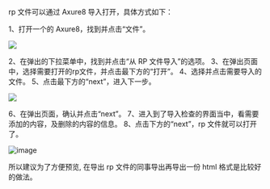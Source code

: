 rp 文件可以通过 Axure8 导入打开，具体方式如下：

1、打开一个的 Axure8，找到并点击“文件”。

[![](https://upload-images.jianshu.io/upload_images/1662509-44045d805536673d.jpg?imageMogr2/auto-orient/strip%7CimageView2/2/w/1240)](https://gss0.baidu.com/7Po3dSag_xI4khGko9WTAnF6hhy/zhidao/pic/item/9922720e0cf3d7ca3410ef3fff1fbe096a63a991.jpg "点击查看大图") 

2、在弹出的下拉菜单中，找到并点击“从 RP 文件导入”的选项。
3、在弹出页面中，选择需要打开的rp文件，并点击最下方的“打开”。
4、选择并点击需要导入的文件。
5、点击最下方的“next”，进入下一步。

![](https://upload-images.jianshu.io/upload_images/1662509-c38ab607fb147e8f.jpg?imageMogr2/auto-orient/strip%7CimageView2/2/w/1240)

6、在弹出页面，确认并点击“next”。
7、进入到了导入检查的界面当中，看需要添加的内容，及删除的内容的信息。
8、点击下方的“next”，rp 文件就可以打开了。

![image](https://upload-images.jianshu.io/upload_images/1662509-9980b83c1d59c2f5.jpg?imageMogr2/auto-orient/strip%7CimageView2/2/w/1240)

所以建议为了方便预览, 在导出 rp 文件的同事导出再导出一份 html 格式是比较好的做法。

